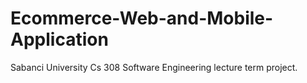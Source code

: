 # Ecommerce-Web-and-Mobile-Application
Sabanci University Cs 308 Software Engineering lecture term project. 

